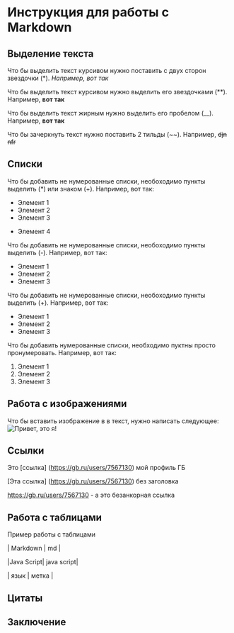 # Инструкция для работы с Markdown

## Выделение текста

Что бы выделить текст курсивом нужно 
поставить с двух сторон звездочки (*).
*Например, вот так*

Что бы выделить текст курсивом нужно 
выделить его звездочками (**).
 Например, 
 **вот так**

 Что бы выделить текст жирным нужно 
выделить его пробелом (__).
Например,
__вот так__

 Что бы зачеркнуть текст нужно 
 поставить 2 тильды (~~).
Например,
~~djn nfr~~



## Списки

Что бы добавить не нумерованные списки,
необоходимо пункты выделить (*) или знаком (+).
Например, вот так:
* Элемент 1
* Элемент 2
* Элемент 3
+ Элемент 4

Что бы добавить не нумерованные списки,
необоходимо пункты выделить (-).
Например, вот так:
- Элемент 1
- Элемент 2
- Элемент 3

Что бы добавить не нумерованные списки,
необоходимо пункты выделить (+).
Например, вот так:
+ Элемент 1
+ Элемент 2
+ Элемент 3


Что бы добавить нумерованные списки,
необходимо пуктны просто пронумеровать.
Например, вот так:
1. Элемент 1
2. Элемент 2
3. Элемент 3 


## Работа с изображениями

Что бы вставить изображение в в текст,
нужно написать следующее:
![Привет, это я!](foto.jpg)

## Ссылки

Это [ссылка] (https://gb.ru/users/7567130) мой профиль ГБ

[Эта ссылка] (https://gb.ru/users/7567130) без заголовка

https://gb.ru/users/7567130 - а это безанкорная ссылка

## Работа с таблицами

Пример работы с таблицами

|  Markdown  | md |

|Java Script| java script|

| язык | метка |



## Цитаты

## Заключение